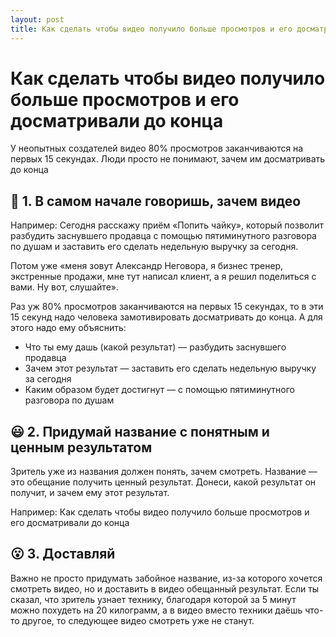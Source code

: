 ```yaml
---
layout: post
title: Как сделать чтобы видео получило больше просмотров и его досматривали до конца
---
```


# Как сделать чтобы видео получило больше просмотров и его досматривали до конца

У неопытных создателей видео 80% просмотров заканчиваются на первых 15 секундах. Люди просто не понимают, зачем им досматривать до конца

## 🤔 1. В самом начале говоришь, зачем видео

Например: Сегодня расскажу приём «Попить чайку», который позволит разбудить заснувшего продавца с помощью пятиминутного разговора по душам и заставить его сделать недельную выручку за сегодня.

Потом уже «меня зовут Александр Неговора, я бизнес тренер, экстренные продажи, мне тут написал клиент, а я решил поделиться с вами. Ну вот, слушайте».

Раз уж 80% просмотров заканчиваются на первых 15 секундах, то в эти 15 секунд надо человека замотивировать досматривать до конца. А для этого надо ему объяснить:

- Что ты ему дашь (какой результат) — разбудить заснувшего продавца
- Зачем этот результат — заставить его сделать недельную выручку за сегодня
- Каким образом будет достигнут — с помощью пятиминутного разговора по душам

## 😃 2. Придумай название с понятным и ценным результатом

Зритель уже из названия должен понять, зачем смотреть. Название — это обещание получить ценный результат. Донеси, какой результат он получит, и зачем ему этот результат.

Например: Как сделать чтобы видео получило больше просмотров и его досматривали до конца

## 😮 3. Доставляй

Важно не просто придумать забойное название, из-за которого хочется смотреть видео, но и доставить в видео обещанный результат. Если ты сказал, что зритель узнает технику, благодаря которой за 5 минут можно похудеть на 20 килограмм, а в видео вместо техники даёшь что-то другое, то следующее видео смотреть уже не станут.
